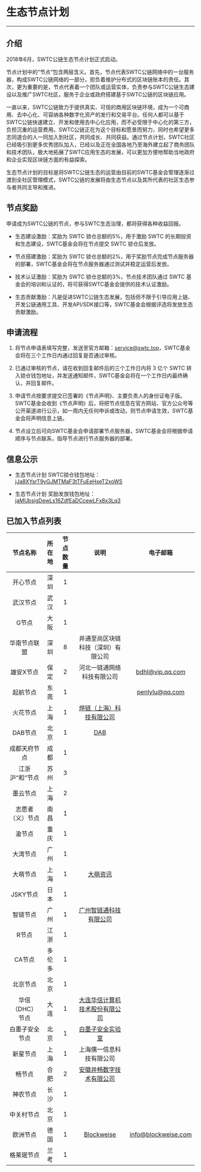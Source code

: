 # 生态节点计划

***

## 介绍

2018年6月，SWTC公链生态节点计划正式启动。

节点计划中的“节点”包含两层含义。首先，节点代表SWTC公链网络中的一台服务器，构成SWTC公链网络的一部分，担负着维护分布式的区块链账本的责任。其次，更为重要的是，节点代表着一个团队或运营实体，负责参与SWTC公链生态建设以及推广SWTC社区，服务于企业或政府搭建基于SWTC公链的区块链应用。

一直以来，SWTC公链致力于提供真实、可信的商用区块链环境，成为一个可商用、去中心化、可容纳各种数字化资产的发行和交易平台。任何人都可以基于SWTC公链快速建立、开发和使用去中心化应用，而不必受限于中心化的第三方，负担沉重的运营费用。SWTC公链正在为这个目标和愿景而努力，同时也希望更多志同道合的人一同加入到社区，共同成长、共同获益。通过节点计划，SWTC社区已经吸引到更多优秀团队加入，已经以及正在全国各地乃至海外建立起了商务团队和技术团队，极大地拓展了SWTC应用生态的发展，可以更加方便地帮助当地政府和企业实现区块链方面的有益探索。

生态节点计划的目标是将SWTC公链生态的运营由目前的SWTC基金会管理逐渐过渡到全社区管理模式，SWTC公链的发展将由生态节点以及其所代表的社区生态参与者共同主导和推进。

## 节点奖励

申请成为SWTC公链的节点，参与SWTC生态治理，都将获得各种收益回报。

* 生态建设激励：奖励为 SWTC 锁仓总额的5%，用于激励 SWTC 的长期投资和生态建设，SWTC基金会将在节点提交 SWTC 锁仓后发放。

* 节点搭建激励：奖励为 SWTC 锁仓总额的2%，用于奖励节点完成节点服务器的部署，SWTC基金会将在节点服务器通过测试并稳定运营后发放。

* 技术认证激励：奖励为 SWTC 锁仓总额的3%，节点技术团队通过 SWTC 基金会的培训和认证的，将可获得SWTC基金会提供的技术认证激励。

* 生态贡献激励：凡是促进SWTC公链生态发展，包括但不限于引导应用上链、开发公链通用工具、开发API/SDK接口等，SWTC基金会根据评选将发放生态贡献激励。

## 申请流程

1. 将节点申请表填写完整，发送至官方邮箱：service@swtc.top，SWTC基金会将在三个工作日内通过回复是否通过审核。

2. 已通过审核的节点，请在收到回复邮件后的三个工作日内将 3 亿个 SWTC 转入锁仓钱包地址，并发送通知邮件，SWTC基金会将在一个工作日内最终确认，并回复邮件。

3. 申请节点按要求提交已签署的《节点声明》、主要负责人的身份证电子版。SWTC基金会收到《节点声明》后，将把节点信息在官方网站、官方公众号等公开渠道进行公示，如一周内无任何申诉或改动，则节点申请生效，SWTC基金会将声明信息上链。

4. 节点设立后可向SWTC基金会申请部署节点服务器，SWTC基金会将根据申请顺序与节点联系，指导节点进行节点服务器的部署。

## 信息公示

* 生态节点计划 SWTC锁仓钱包地址：[jJa8XYsrT9yGJMTMaF3tTFuEeHxeT2xoWS](http://state.jingtum.com/#!/wallet/jJa8XYsrT9yGJMTMaF3tTFuEeHxeT2xoWS)

* 生态节点计划 奖励发放钱包地址：[jaMUbsigDewLs16ZdfEaDCcewLFx8x3Lq3](http://state.jingtum.com/#!/wallet/jaMUbsigDewLs16ZdfEaDCcewLFx8x3Lq3)

## 已加入节点列表

节点名称|所在地|节点数量|说明|电子邮箱
:-:|:-:|:-:|:-:|:-:
开心节点|深圳|1||
武汉节点|武汉|1||
G节点|大阪|1||
华南节点联盟|深圳|8|井通至尚区块链科技（深圳）有限公司|
雄安X节点|保定|2|河北一链通网络科技有限公司|bdhl@vip.qq.com
起航节点|东莞|1||penlylu@qq.com
火花节点|上海|1|[烨链（上海）科技有限公司](https://www.sparkchain.cn/)|
DAB节点|北京|1|[DAB](http://www.dabland.cn/)|
成都天府节点|成都|1||
江浙沪“和”节点|苏州|3||
墨云节点|上海|2||
志愿者（义）节点|南昌|1||
渝节点|重庆|1||
大湾节点|广州|1||
大萌节点|上海|1|[大萌资讯](https://www.damenginfo.com/)|
JSKY节点|日本|1||
智链节点|广州|1|[广州智链通科技有限公司](http://www.56zlt.com/)|
R节点|江浙|1||
CA节点|多伦多|1||
北京节点|北京|1||
华信（DHC）节点|大连|1|[大连华信计算机技术股份有限公司](http://www.dhc.com.cn/)|
白墨子安全节点|北京|1|[白墨子安全实验室](http://mozi.one/)|
新星节点|上海|1|上海儒一信息科技有限公司|
畅节点|合肥|2|[安徽井畅数字技术有限公司](https://jccdex.cn/)|
神农节点|长沙|1||
中关村节点|北京|1||
欧洲节点|德国|1|[Blockweise](http://blockweise.com/)|info@blockweise.com
格莱珉节点|兰考|1||